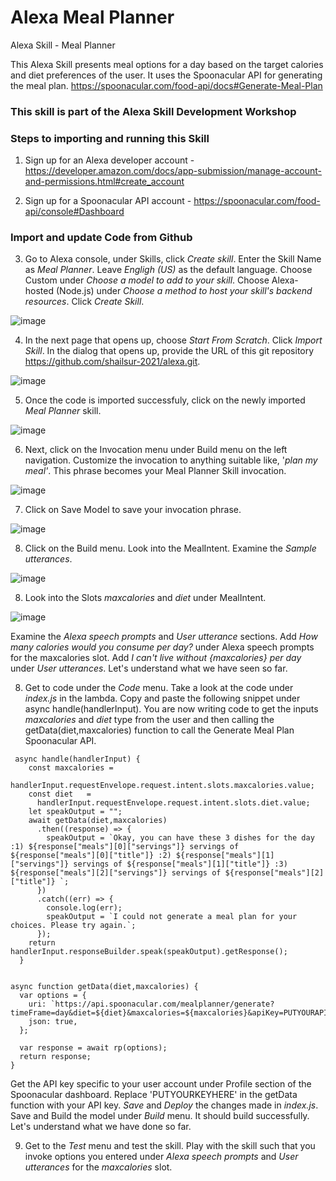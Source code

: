 # Alexa Meal Planner

Alexa Skill - Meal Planner
 
This Alexa Skill presents meal options for a day based on the target calories and diet preferences of the user. It uses the Spoonacular API for generating the meal plan.
https://spoonacular.com/food-api/docs#Generate-Meal-Plan

### This skill is part of the Alexa Skill Development Workshop

### Steps to importing and running this Skill

1) Sign up for an Alexa developer account - https://developer.amazon.com/docs/app-submission/manage-account-and-permissions.html#create_account

2) Sign up for a Spoonacular API account - https://spoonacular.com/food-api/console#Dashboard

### Import and update Code from Github

3) Go to Alexa console, under Skills, click _Create skill_. Enter the Skill Name as _Meal Planner_. Leave _Engligh (US)_ as the default language. Choose Custom under _Choose a model to add to your skill_. Choose Alexa-hosted (Node.js) under _Choose a method to host your skill's backend resources_. Click _Create Skill_. 

![image](https://user-images.githubusercontent.com/9892791/116184733-5d240100-a6ee-11eb-9a8e-70f1497f0112.png)

4) In the next page that opens up, choose _Start From Scratch_. Click _Import Skill_. In the dialog that opens up, provide the URL of this git repository https://github.com/shailsur-2021/alexa.git. 

![image](https://user-images.githubusercontent.com/9892791/116185119-f8b57180-a6ee-11eb-92a2-7c887fdeb36b.png)

5) Once the code is imported successfuly, click on the newly imported _Meal Planner_ skill.

![image](https://user-images.githubusercontent.com/9892791/116185801-56968900-a6f0-11eb-8983-f03250c99451.png)


6) Next, click on the Invocation menu under Build menu on the left navigation. Customize the invocation to anything suitable like, '_plan my meal'_. This phrase becomes your Meal Planner Skill invocation. 

![image](https://user-images.githubusercontent.com/76848465/115782293-1e561a00-a381-11eb-91ed-e4a1cbdf135b.png)

7) Click on Save Model to save your invocation phrase.

![image](https://user-images.githubusercontent.com/9892791/116187203-15ec3f00-a6f3-11eb-9a57-19a6a4c41c53.png)


8) Click on the Build menu. Look into the MealIntent. Examine the _Sample utterances_.

![image](https://user-images.githubusercontent.com/76848465/115781674-4b55fd00-a380-11eb-99ba-4fc00e8122e2.png)

8) Look into the Slots _maxcalories_ and _diet_ under MealIntent. 

![image](https://user-images.githubusercontent.com/76848465/115781780-7b050500-a380-11eb-85d4-7dc073b415f6.png)

Examine the _Alexa speech prompts_ and _User utterance_ sections. Add _How many calories would you consume per day?_ under Alexa speech prompts for the maxcalories slot. Add _I can't live without {maxcalories} per day_ under _User utterances_. Let's understand what we have seen so far.

8) Get to code under the _Code_ menu. Take a look at the code under _index.js_ in the lambda. Copy and paste the following snippet under async handle(handlerInput). You are now writing code to get the inputs _maxcalories_ and _diet_ type from the user and then calling the getData(diet,maxcalories) function to call the Generate Meal Plan Spoonacular API. 

```
 async handle(handlerInput) {
    const maxcalories =
      handlerInput.requestEnvelope.request.intent.slots.maxcalories.value;
    const diet   =
      handlerInput.requestEnvelope.request.intent.slots.diet.value;
    let speakOutput = "";
    await getData(diet,maxcalories)
      .then((response) => {
        speakOutput = `Okay, you can have these 3 dishes for the day :1) ${response["meals"][0]["servings"]} servings of ${response["meals"][0]["title"]} :2) ${response["meals"][1]["servings"]} servings of ${response["meals"][1]["title"]} :3)  ${response["meals"][2]["servings"]} servings of ${response["meals"][2]["title"]} `;
      })
      .catch((err) => {
        console.log(err);
        speakOutput = `I could not generate a meal plan for your choices. Please try again.`;
      });
    return handlerInput.responseBuilder.speak(speakOutput).getResponse();
  }
```

```

async function getData(diet,maxcalories) {
  var options = {
    uri: `https://api.spoonacular.com/mealplanner/generate?timeFrame=day&diet=${diet}&maxcalories=${maxcalories}&apiKey=PUTYOURAPIKEYHERE`,
    json: true,
  };

  var response = await rp(options);
  return response;
}

```

Get the API key specific to your user account under Profile section of the Spoonacular dashboard. Replace 'PUTYOURKEYHERE' in the getData function with your API key.
_Save_ and _Deploy_ the changes made in _index.js_. Save and Build the model under _Build_ menu. It should build successfully. 
Let's understand what we have done so far.

9) Get to the _Test_ menu and test the skill.  Play with the skill such that you invoke options you entered under _Alexa speech prompts_ and _User utterances_ for the _maxcalories_ slot.
